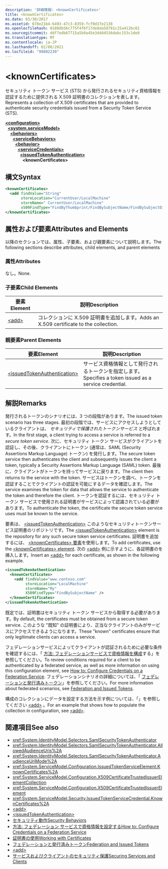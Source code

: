 ```yaml
---
description: '詳細情報: <knownCertificates>'
title: <knownCertificates>
ms.date: 03/30/2017
ms.assetid: 678e21b4-6493-47c3-8359-fcf0d37e2138
ms.openlocfilehash: 0180db56c775f4f6f17de8da58781c15a412bc81
ms.sourcegitcommit: ddf7edb67715a5b9a45e3dd44536dabc153c1de0
ms.translationtype: MT
ms.contentlocale: ja-JP
ms.lasthandoff: 02/06/2021
ms.locfileid: "99802230"
---
```

# \<knownCertificates>

<span data-ttu-id="74ba0-102">セキュリティ トークン サービス (STS) から発行されるセキュリティ資格情報を認証するために提供される X.509 証明書のコレクションを表します。</span><span class="sxs-lookup"><span data-stu-id="74ba0-102">Represents a collection of X.509 certificates that are provided to authenticate security credentials issued from a Security Token Service (STS).</span></span>  
  
[**\<configuration>**](../configuration-element.md)\
&nbsp;&nbsp;[**\<system.serviceModel>**](system-servicemodel.md)\
&nbsp;&nbsp;&nbsp;&nbsp;[**\<behaviors>**](behaviors.md)\
&nbsp;&nbsp;&nbsp;&nbsp;&nbsp;&nbsp;[**\<serviceBehaviors>**](servicebehaviors.md)\
&nbsp;&nbsp;&nbsp;&nbsp;&nbsp;&nbsp;&nbsp;&nbsp;[**\<behavior>**](behavior-of-servicebehaviors.md)\
&nbsp;&nbsp;&nbsp;&nbsp;&nbsp;&nbsp;&nbsp;&nbsp;&nbsp;&nbsp;[**\<serviceCredentials>**](servicecredentials.md)\
&nbsp;&nbsp;&nbsp;&nbsp;&nbsp;&nbsp;&nbsp;&nbsp;&nbsp;&nbsp;&nbsp;&nbsp;[**\<issuedTokenAuthentication>**](issuedtokenauthentication-of-servicecredentials.md)\
&nbsp;&nbsp;&nbsp;&nbsp;&nbsp;&nbsp;&nbsp;&nbsp;&nbsp;&nbsp;&nbsp;&nbsp;&nbsp;&nbsp;**\<knownCertificates>**  
  
## <a name="syntax"></a><span data-ttu-id="74ba0-103">構文</span><span class="sxs-lookup"><span data-stu-id="74ba0-103">Syntax</span></span>  
  
```xml  
<knownCertificates>
  <add findValue="String"
       storeLocation="CurrentUser/LocalMachine"
       storeName=" CurrentUser/LocalMachine"
       x509FindType="FindByThumbprint/FindBySubjectName/FindBySubjectDistinguishedName/FindByIssuerName/FindByIssuerDistinguishedName/FindBySerialNumber/FindByTimeValid/FindByTimeNotYetValid/FindBySerialNumber/FindByTimeExpired/FindByTemplateName/FindByApplicationPolicy/FindByCertificatePolicy/FindByExtension/FindByKeyUsage/FindBySubjectKeyIdentifier" />
</knownCertificates>
```  
  
## <a name="attributes-and-elements"></a><span data-ttu-id="74ba0-104">属性および要素</span><span class="sxs-lookup"><span data-stu-id="74ba0-104">Attributes and Elements</span></span>  

 <span data-ttu-id="74ba0-105">以降のセクションでは、属性、子要素、および親要素について説明します。</span><span class="sxs-lookup"><span data-stu-id="74ba0-105">The following sections describe attributes, child elements, and parent elements</span></span>  
  
### <a name="attributes"></a><span data-ttu-id="74ba0-106">属性</span><span class="sxs-lookup"><span data-stu-id="74ba0-106">Attributes</span></span>  

 <span data-ttu-id="74ba0-107">なし。</span><span class="sxs-lookup"><span data-stu-id="74ba0-107">None.</span></span>  
  
### <a name="child-elements"></a><span data-ttu-id="74ba0-108">子要素</span><span class="sxs-lookup"><span data-stu-id="74ba0-108">Child Elements</span></span>  
  
|<span data-ttu-id="74ba0-109">要素</span><span class="sxs-lookup"><span data-stu-id="74ba0-109">Element</span></span>|<span data-ttu-id="74ba0-110">説明</span><span class="sxs-lookup"><span data-stu-id="74ba0-110">Description</span></span>|  
|-------------|-----------------|  
|[\<add>](add-of-knowncertificates.md)|<span data-ttu-id="74ba0-111">コレクションに X.509 証明書を追加します。</span><span class="sxs-lookup"><span data-stu-id="74ba0-111">Adds an X.509 certificate to the collection.</span></span>|  
  
### <a name="parent-elements"></a><span data-ttu-id="74ba0-112">親要素</span><span class="sxs-lookup"><span data-stu-id="74ba0-112">Parent Elements</span></span>  
  
|<span data-ttu-id="74ba0-113">要素</span><span class="sxs-lookup"><span data-stu-id="74ba0-113">Element</span></span>|<span data-ttu-id="74ba0-114">説明</span><span class="sxs-lookup"><span data-stu-id="74ba0-114">Description</span></span>|  
|-------------|-----------------|  
|[\<issuedTokenAuthentication>](issuedtokenauthentication-of-servicecredentials.md)|<span data-ttu-id="74ba0-115">サービス資格情報として発行されるトークンを指定します。</span><span class="sxs-lookup"><span data-stu-id="74ba0-115">Specifies a token issued as a service credential.</span></span>|  
  
## <a name="remarks"></a><span data-ttu-id="74ba0-116">解説</span><span class="sxs-lookup"><span data-stu-id="74ba0-116">Remarks</span></span>  

 <span data-ttu-id="74ba0-117">発行されるトークンのシナリオには、3 つの段階があります。</span><span class="sxs-lookup"><span data-stu-id="74ba0-117">The issued token scenario has three stages.</span></span> <span data-ttu-id="74ba0-118">最初の段階では、サービスにアクセスしようとしているクライアントは、 *セキュリティで保護されたトークンサービス* と呼ばれます。</span><span class="sxs-lookup"><span data-stu-id="74ba0-118">In the first stage, a client trying to access a service is referred to a *secure token service*.</span></span> <span data-ttu-id="74ba0-119">次に、セキュリティ トークン サービスがクライアントを認証し、その後、クライアントにトークン (通常は、SAML (Security Assertions Markup Language) トークン) を発行します。</span><span class="sxs-lookup"><span data-stu-id="74ba0-119">The secure token service then authenticates the client and subsequently issues the client a token, typically a Security Assertions Markup Language (SAML) token.</span></span> <span data-ttu-id="74ba0-120">最後に、クライアントがトークンを持ってサービスに戻ります。</span><span class="sxs-lookup"><span data-stu-id="74ba0-120">The client then returns to the service with the token.</span></span> <span data-ttu-id="74ba0-121">サービスはトークンを調べ、トークンを認証することでクライアントの認証を可能にするデータを確認します。</span><span class="sxs-lookup"><span data-stu-id="74ba0-121">The service examines the token for data that allows the service to authenticate the token and therefore the client.</span></span> <span data-ttu-id="74ba0-122">トークンを認証するには、セキュリティ トークン サービスで使用される証明書がサービスによって認識されている必要があります。</span><span class="sxs-lookup"><span data-stu-id="74ba0-122">To authenticate the token, the certificate the secure token service uses must be known to the service.</span></span>  
  
 <span data-ttu-id="74ba0-123">要素は、 [\<issuedTokenAuthentication>](issuedtokenauthentication-of-servicecredentials.md) このようなセキュリティトークンサービス証明書のリポジトリです。</span><span class="sxs-lookup"><span data-stu-id="74ba0-123">The [\<issuedTokenAuthentication>](issuedtokenauthentication-of-servicecredentials.md) element is the repository for any such secure token service certificates.</span></span> <span data-ttu-id="74ba0-124">証明書を追加するには、 [ \<knownCertificates> 要素](knowncertificates.md)を使用します。</span><span class="sxs-lookup"><span data-stu-id="74ba0-124">To add certificates, use the [\<knownCertificates> element](knowncertificates.md).</span></span> <span data-ttu-id="74ba0-125">次の [\<add>](add-of-knowncertificates.md) 例に示すように、各証明書のを挿入します。</span><span class="sxs-lookup"><span data-stu-id="74ba0-125">Insert an [\<add>](add-of-knowncertificates.md) for each certificate, as shown in the following example.</span></span>  
  
```xml  
<issuedTokenAuthentication>
  <knownCertificates>
    <add findValue="www.contoso.com"
         storeLocation="LocalMachine"
         storeName="My"
         X509FindType="FindBySubjectName" />
  </knownCertificates>
</issuedTokenAuthentication>
```  
  
 <span data-ttu-id="74ba0-126">既定では、証明書はセキュリティ トークン サービスから取得する必要があります。</span><span class="sxs-lookup"><span data-stu-id="74ba0-126">By default, the certificates must be obtained from a secure token service.</span></span> <span data-ttu-id="74ba0-127">このような "既知" の証明書により、正当なクライアントのみがサービスにアクセスできるようになります。</span><span class="sxs-lookup"><span data-stu-id="74ba0-127">These "known" certificates ensure that only legitimate clients can access a service.</span></span>  
  
 <span data-ttu-id="74ba0-128">フェデレーションサービスによってクライアントが認証されるために必要な条件を確認するには、「 [方法: フェデレーションサービスで資格情報を構成](../../../wcf/feature-details/how-to-configure-credentials-on-a-federation-service.md)する」を参照してください。</span><span class="sxs-lookup"><span data-stu-id="74ba0-128">To review conditions required for a client to be authenticated by a federated service, as well as more information on using this configuration element, see [How to: Configure Credentials on a Federation Service](../../../wcf/feature-details/how-to-configure-credentials-on-a-federation-service.md).</span></span> <span data-ttu-id="74ba0-129">フェデレーションシナリオの詳細については、「 [フェデレーションと発行済みトークン](../../../wcf/feature-details/federation-and-issued-tokens.md)」を参照してください。</span><span class="sxs-lookup"><span data-stu-id="74ba0-129">For more information about federated scenarios, see [Federation and Issued Tokens](../../../wcf/feature-details/federation-and-issued-tokens.md).</span></span>  
  
 <span data-ttu-id="74ba0-130">構成のコレクションにデータを設定する方法を示す例については、「」を参照してください [\<add>](add-of-knowncertificates.md) 。</span><span class="sxs-lookup"><span data-stu-id="74ba0-130">For an example that shows how to populate the collection in configuration, see [\<add>](add-of-knowncertificates.md).</span></span>  
  
## <a name="see-also"></a><span data-ttu-id="74ba0-131">関連項目</span><span class="sxs-lookup"><span data-stu-id="74ba0-131">See also</span></span>

- <xref:System.IdentityModel.Selectors.SamlSecurityTokenAuthenticator>
- <xref:System.IdentityModel.Selectors.SamlSecurityTokenAuthenticator.AllowedAudienceUris%2A>
- <xref:System.IdentityModel.Selectors.SamlSecurityTokenAuthenticator.AudienceUriMode%2A>
- <xref:System.ServiceModel.Configuration.IssuedTokenServiceElement.KnownCertificates%2A>
- <xref:System.ServiceModel.Configuration.X509CertificateTrustedIssuerElementCollection>
- <xref:System.ServiceModel.Configuration.X509CertificateTrustedIssuerElement>
- <xref:System.ServiceModel.Security.IssuedTokenServiceCredential.KnownCertificates%2A>
- [\<add>](add-of-knowncertificates.md)
- [\<issuedTokenAuthentication>](issuedtokenauthentication-of-servicecredentials.md)
- [<span data-ttu-id="74ba0-132">セキュリティ動作</span><span class="sxs-lookup"><span data-stu-id="74ba0-132">Security Behaviors</span></span>](../../../wcf/feature-details/security-behaviors-in-wcf.md)
- [<span data-ttu-id="74ba0-133">方法: フェデレーション サービスで資格情報を設定する</span><span class="sxs-lookup"><span data-stu-id="74ba0-133">How to: Configure Credentials on a Federation Service</span></span>](../../../wcf/feature-details/how-to-configure-credentials-on-a-federation-service.md)
- [<span data-ttu-id="74ba0-134">証明書の使用</span><span class="sxs-lookup"><span data-stu-id="74ba0-134">Working with Certificates</span></span>](../../../wcf/feature-details/working-with-certificates.md)
- [<span data-ttu-id="74ba0-135">フェデレーションと発行済みトークン</span><span class="sxs-lookup"><span data-stu-id="74ba0-135">Federation and Issued Tokens</span></span>](../../../wcf/feature-details/federation-and-issued-tokens.md)
- [\<add>](add-of-knowncertificates.md)
- [<span data-ttu-id="74ba0-136">サービスおよびクライアントのセキュリティ保護</span><span class="sxs-lookup"><span data-stu-id="74ba0-136">Securing Services and Clients</span></span>](../../../wcf/feature-details/securing-services-and-clients.md)

